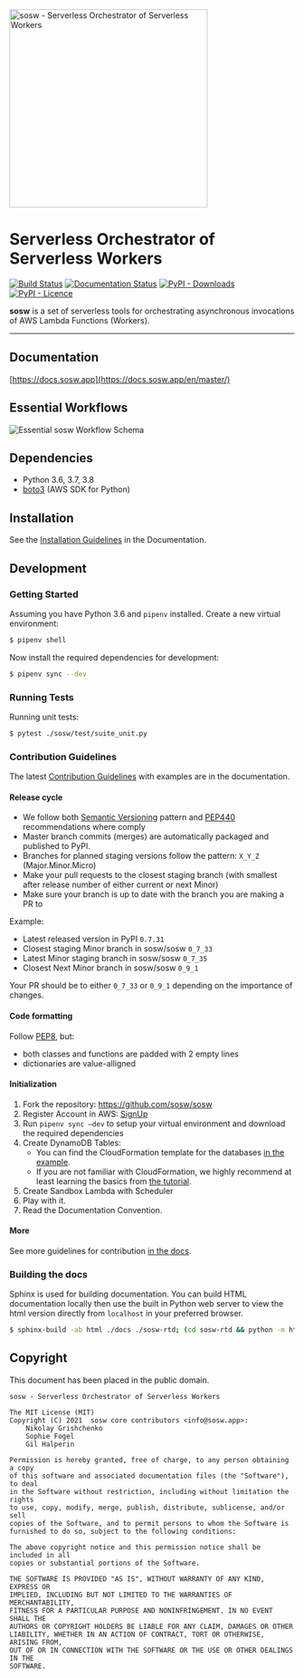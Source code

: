 <img alt="sosw - Serverless Orchestrator of Serverless Workers" width="350" src="https://raw.githubusercontent.com/sosw/sosw/docme/docs/_static/images/logo/sosw_black.png">

# Serverless Orchestrator of Serverless Workers
[![Build Status](https://travis-ci.com/sosw/sosw.svg?branch=master)](https://travis-ci.com/sosw/sosw)
[![Documentation Status](https://readthedocs.org/projects/sosw/badge/?version=latest)](https://docs.sosw.app/en/latest/?badge=latest)
[![PyPI - Downloads](https://img.shields.io/pypi/dm/sosw?color=blue&label=pypi%20installs)](https://pypi.org/project/sosw/)
[![PyPI - Licence](https://img.shields.io/pypi/l/sosw?color=blue)](https://github.com/sosw/sosw/blob/master/LICENSE)

**sosw** is a set of serverless tools for orchestrating asynchronous invocations of AWS Lambda Functions (Workers).

---

## Documentation
[https://docs.sosw.app](https://docs.sosw.app/en/master/)

## Essential Workflows
![Essential sosw Workflow Schema](https://raw.githubusercontent.com/sosw/sosw/docme/docs/_static/images/simple-sosw.png)

## Dependencies
- Python 3.6, 3.7, 3.8
- [boto3](https://github.com/boto/boto3) (AWS SDK for Python)

## Installation
See the [Installation Guidelines](https://docs.sosw.app/en/master/installation.html) in the Documentation.

## Development
### Getting Started

Assuming you have Python 3.6 and `pipenv` installed. Create a new virtual environment: 

```bash
$ pipenv shell
```

Now install the required dependencies for development:

```bash
$ pipenv sync --dev
```

### Running Tests

Running unit tests:
```bash
$ pytest ./sosw/test/suite_unit.py
```

### Contribution Guidelines

The latest [Contribution Guidelines](https://docs.sosw.app/en/master/contribution/index.html) with examples are in the documentation.

#### Release cycle
- We follow both [Semantic Versioning](https://semver.org/) pattern
  and [PEP440](https://www.python.org/dev/peps/pep-0440/) recommendations where comply
- Master branch commits (merges) are automatically packaged and published to PyPI.
- Branches for planned staging versions follow the pattern: `X_Y_Z` (Major.Minor.Micro)
- Make your pull requests to the closest staging branch (with smallest after release number of either current or next Minor)
- Make sure your branch is up to date with the branch you are making a PR to

Example:
  - Latest released version in PyPI `0.7.31`
  - Closest staging Minor branch in sosw/sosw `0_7_33`
  - Latest Minor staging branch in sosw/sosw `0_7_35`
  - Closest Next Minor branch in sosw/sosw `0_9_1`

Your PR should be to either `0_7_33` or `0_9_1` depending on the importance of changes. 

#### Code formatting
Follow [PEP8](https://www.python.org/dev/peps/pep-0008/), but:
- both classes and functions are padded with 2 empty lines
- dictionaries are value-alligned

#### Initialization
1. Fork the repository: https://github.com/sosw/sosw
2. Register Account in AWS: [SignUp](https://portal.aws.amazon.com/billing/signup#/start)
3. Run `pipenv sync –dev` to setup your virtual environment and download the required dependencies
4. Create DynamoDB Tables: 
    - You can find the CloudFormation template for the databases [in the example](https://raw.githubusercontent.com/sosw/sosw/docme/docs/yaml/sosw-shared-dynamodb.yaml).
    - If you are not familiar with CloudFormation, we highly recommend at least learning the basics from [the tutorial](https://docs.aws.amazon.com/AWSCloudFormation/latest/UserGuide/GettingStarted.Walkthrough.html).
5. Create Sandbox Lambda with Scheduler
6. Play with it.
7. Read the Documentation Convention.

#### More
See more guidelines for contribution [in the docs](https://docs.sosw.app/en/master/contribution/index.html).

### Building the docs
Sphinx is used for building documentation.
You can build HTML documentation locally then use the built in Python web server to view the html version directly from `localhost` in your preferred browser.

```bash
$ sphinx-build -ab html ./docs ./sosw-rtd; (cd sosw-rtd && python -m http.server)
```

## Copyright

This document has been placed in the public domain.
    
    sosw - Serverless Orchestrator of Serverless Workers
    
    The MIT License (MIT)
    Copyright (C) 2021  sosw core contributors <info@sosw.app>:
        Nikolay Grishchenko
        Sophie Fogel
        Gil Halperin
    
    Permission is hereby granted, free of charge, to any person obtaining a copy
    of this software and associated documentation files (the "Software"), to deal
    in the Software without restriction, including without limitation the rights
    to use, copy, modify, merge, publish, distribute, sublicense, and/or sell
    copies of the Software, and to permit persons to whom the Software is
    furnished to do so, subject to the following conditions:
    
    The above copyright notice and this permission notice shall be included in all
    copies or substantial portions of the Software.
    
    THE SOFTWARE IS PROVIDED "AS IS", WITHOUT WARRANTY OF ANY KIND, EXPRESS OR
    IMPLIED, INCLUDING BUT NOT LIMITED TO THE WARRANTIES OF MERCHANTABILITY,
    FITNESS FOR A PARTICULAR PURPOSE AND NONINFRINGEMENT. IN NO EVENT SHALL THE
    AUTHORS OR COPYRIGHT HOLDERS BE LIABLE FOR ANY CLAIM, DAMAGES OR OTHER
    LIABILITY, WHETHER IN AN ACTION OF CONTRACT, TORT OR OTHERWISE, ARISING FROM,
    OUT OF OR IN CONNECTION WITH THE SOFTWARE OR THE USE OR OTHER DEALINGS IN THE
    SOFTWARE.
